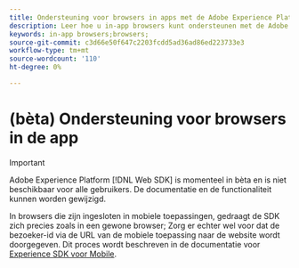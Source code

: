 ```yaml
---
title: Ondersteuning voor browsers in apps met de Adobe Experience Platform Web SDK
description: Leer hoe u in-app browsers kunt ondersteunen met de Adobe Experience Platform Web SDK.
keywords: in-app browsers;browsers;
source-git-commit: c3d66e50f647c2203fcdd5ad36ad86ed223733e3
workflow-type: tm+mt
source-wordcount: '110'
ht-degree: 0%

---
```



# (bèta) Ondersteuning voor browsers in de app

>[!IMPORTANT]
>
>Adobe Experience Platform [!DNL Web SDK] is momenteel in bèta en is niet beschikbaar voor alle gebruikers. De documentatie en de functionaliteit kunnen worden gewijzigd.

In browsers die zijn ingesloten in mobiele toepassingen, gedraagt de SDK zich precies zoals in een gewone browser; Zorg er echter wel voor dat de bezoeker-id via de URL van de mobiele toepassing naar de website wordt doorgegeven. Dit proces wordt beschreven in de documentatie voor [Experience SDK voor Mobile](https://experienceleague.adobe.com/docs/mobile-services/ios/sdk-reference-ios/hybrid-app.html).
